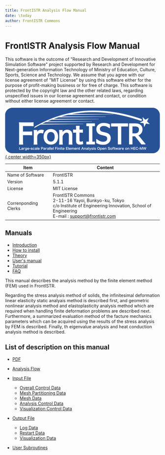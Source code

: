 ```yaml
---
title: FrontISTR Analysis Flow Manual
date: \today
author: FrontISTR Commons
---
```


<!-- 表記は FrontISTR ver. 0.0 で統一します -->
# FrontISTR Analysis Flow Manual

This software is the outcome of "Research and Development of Innovative Simulation Software" project supported by Research and Development for Next-generation Information Technology of Ministry of Education, Culture, Sports, Science and Technology. We assume that you agree with our license agreement of "MIT License" by using this software either for the purpose of profit-making business or for free of charge. This software is protected by the copyright law and the other related laws, regarding unspecified issues in our license agreement and contact, or condition without either license agreement or contact.

[![FrontISTR](../image/FrontISTR_logo.png){.center width=350px}](https://www.frontistr.com)

| Item                 | Content                                                        |
|----------------------|----------------------------------------------------------------|
| Name of Software     | FrontISTR                                                      |
| Version              | 5.1.1                                                          |
| License              | MIT License                                                    |
| Correnponding Clerks | FrontISTR Commons<br>2-11-16 Yayoi, Bunkyo-ku, Tokyo<br>c/o Institute of Engineering Innovation, School of Engineering<br>E-mail : support@frontistr.com |

## Manuals

  - [Introduction](../intro/index.md)
  - [How to install](../install/index.md)
  - [Theory](../theory/index.md)
  - [User's manual](../analysis/index.md)
  - [Tutorial](../tutorial/index.md)
  - [FAQ](../faq/index.md)

<!-- ここまでテンプレート -->

This manual describes the analysis method by the finite element method (FEM) used in FrontISTR. 

Regarding the stress analysis method of solids, the infinitesimal deformation linear elasticity static analyais method is described first, and geometric nonlinear analysis method and elastoplasticity analysis method which are required when handling finite deformation problems are described next. Furthermore, a summarized evaluation method of the facture mechanics parameters which can be acquired using the results of the stress analysis by FEM is described. Finally, th eigenvalue analysis and heat conduction analysis method is described.

## List of description on this manual

- [PDF](analysis_en.pdf)

- [Analysis Flow](analysis_01.md)
- [Input File](analysis_01.md)
    - [Overall Control Data](analysis_02.md)
    - [Mesh Partitioning Data](analysis_03.md)
    - [Mesh Data](analysis_04.md)
    - [Analysis Control Data](analysis_05.md)
    - [Visualization Control Data](analysis_05.md)
- [Output File](analysis_01.md)
    - [Log Data](analysis_05.md)
    - [Restart Data](analysis_05.md)
    - [Visualization Data](analysis_05.md)
- [User Subroutines](analysis_06.md)


